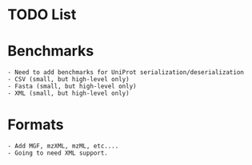 # TODO List

# Benchmarks
    - Need to add benchmarks for UniProt serialization/deserialization
    - CSV (small, but high-level only)
    - Fasta (small, but high-level only)
    - XML (small, but high-level only)

# Formats
    - Add MGF, mzXML, mzML, etc....
    - Going to need XML support.
